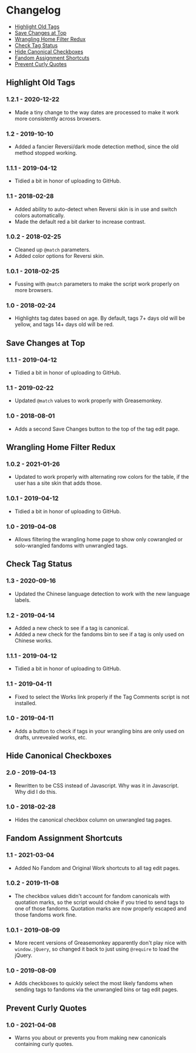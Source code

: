 # Changelog

- [Highlight Old Tags](#highlight-old-tags)
- [Save Changes at Top](#save-changes-at-top)
- [Wrangling Home Filter Redux](#wrangling-home-filter-redux)
- [Check Tag Status](#check-tag-status)
- [Hide Canonical Checkboxes](#hide-canonical-checkboxes)
- [Fandom Assignment Shortcuts](#fandom-assignment-shortcuts)
- [Prevent Curly Quotes](#prevent-curly-quotes)

## Highlight Old Tags

### 1.2.1 - 2020-12-22

- Made a tiny change to the way dates are processed to make it work more consistently across browsers.

### 1.2 - 2019-10-10

- Added a fancier Reversi/dark mode detection method, since the old method stopped working.

### 1.1.1 - 2019-04-12

- Tidied a bit in honor of uploading to GitHub.

### 1.1 - 2018-02-28

- Added ability to auto-detect when Reversi skin is in use and switch colors automatically.
- Made the default red a bit darker to increase contrast.

### 1.0.2 - 2018-02-25

- Cleaned up `@match` parameters.
- Added color options for Reversi skin.

### 1.0.1 - 2018-02-25

- Fussing with `@match` parameters to make the script work properly on more browsers.

### 1.0 - 2018-02-24

- Highlights tag dates based on age. By default, tags 7+ days old will be yellow, and tags 14+ days old will be red.

## Save Changes at Top

### 1.1.1 - 2019-04-12

- Tidied a bit in honor of uploading to GitHub.

### 1.1 - 2019-02-22

- Updated `@match` values to work properly with Greasemonkey.

### 1.0 - 2018-08-01

- Adds a second Save Changes button to the top of the tag edit page.

## Wrangling Home Filter Redux

### 1.0.2 - 2021-01-26

- Updated to work properly with alternating row colors for the table, if the user has a site skin that adds those.

### 1.0.1 - 2019-04-12

- Tidied a bit in honor of uploading to GitHub.

### 1.0 - 2019-04-08

- Allows filtering the wrangling home page to show only cowrangled or solo-wrangled fandoms with unwrangled tags.

## Check Tag Status

### 1.3 - 2020-09-16

- Updated the Chinese language detection to work with the new language labels.

### 1.2 - 2019-04-14

- Added a new check to see if a tag is canonical.
- Added a new check for the fandoms bin to see if a tag is only used on Chinese works.

### 1.1.1 - 2019-04-12

- Tidied a bit in honor of uploading to GitHub.

### 1.1 - 2019-04-11

- Fixed to select the Works link properly if the Tag Comments script is not installed.

### 1.0 - 2019-04-11

- Adds a button to check if tags in your wrangling bins are only used on drafts, unrevealed works, etc.

## Hide Canonical Checkboxes

### 2.0 - 2019-04-13

- Rewritten to be CSS instead of Javascript. Why was it in Javascript. Why did I do this.

### 1.0 - 2018-02-28

- Hides the canonical checkbox column on unwrangled tag pages.

## Fandom Assignment Shortcuts

### 1.1 - 2021-03-04

- Added No Fandom and Original Work shortcuts to all tag edit pages.

### 1.0.2 - 2019-11-08

- The checkbox values didn't account for fandom canonicals with quotation marks, so the script would choke if you tried to send tags to one of those fandoms. Quotation marks are now properly escaped and those fandoms work fine.

### 1.0.1 - 2019-08-09

- More recent versions of Greasemonkey apparently don't play nice with `window.jQuery`, so changed it back to just using `@require` to load the jQuery.

### 1.0 - 2019-08-09

- Adds checkboxes to quickly select the most likely fandoms when sending tags to fandoms via the unwrangled bins or tag edit pages.

## Prevent Curly Quotes

### 1.0 - 2021-04-08

- Warns you about or prevents you from making new canonicals containing curly quotes.
